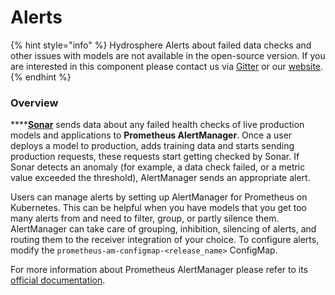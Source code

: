 # Alerts

{% hint style="info" %}
Hydrosphere Alerts about failed data checks and other issues with models are not available in the open-source version. If you are interested in this component please contact us via [Gitter](https://gitter.im/Hydrospheredata/hydro-serving) or our [website](https://hydrosphere.io).
{% endhint %}

### Overview

\*\*\*\*[**Sonar**](../services/monitoring.md#sonar) sends data about any failed health checks of live production models and applications to **Prometheus AlertManager**. Once a user deploys a model to production, adds training data and starts sending production requests, these requests start getting checked by Sonar. If Sonar detects an anomaly \(for example, a data check failed, or a metric value exceeded the threshold\), AlertManager sends an appropriate alert.   

Users can manage alerts by setting up AlertManager for Prometheus on Kubernetes. This can be helpful when you have models that you get too many alerts from and need to filter, group, or partly silence them. AlertManager can take care of grouping, inhibition, silencing of alerts, and routing them to the receiver integration of your choice. To configure alerts, modify the `prometheus-am-configmap-<release_name>` ConfigMap. 

For more information about Prometheus AlertManager please refer to its [official documentation](https://prometheus.io/docs/alerting/latest/alertmanager/). 



